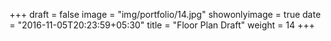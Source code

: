 +++
draft = false
image = "img/portfolio/14.jpg"
showonlyimage = true
date = "2016-11-05T20:23:59+05:30"
title = "Floor Plan Draft"
weight = 14
+++
